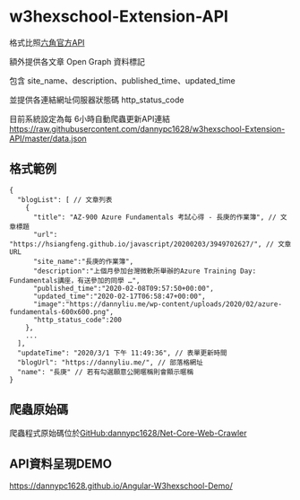# w3hexschool-Extension-API

格式比照[六角官方API](https://github.com/hexschool/w3hexschool-API)

額外提供各文章 Open Graph 資料標記

包含 site_name、description、published_time、updated_time

並提供各連結網址伺服器狀態碼 http_status_code

目前系統設定為每 6小時自動爬蟲更新API連結 
https://raw.githubusercontent.com/dannypc1628/w3hexschool-Extension-API/master/data.json

## 格式範例

```
{
  "blogList": [ // 文章列表
    {
      "title": "AZ-900 Azure Fundamentals 考試心得 - 長庚的作業簿", // 文章標題
      "url": "https://hsiangfeng.github.io/javascript/20200203/3949702627/", // 文章 URL
      "site_name":"長庚的作業簿",
      "description":"上個月參加台灣微軟所舉辦的Azure Training Day: Fundamentals講座，有送參加的同學 …",
      "published_time":"2020-02-08T09:57:50+00:00",
      "updated_time":"2020-02-17T06:58:47+00:00",
      "image":"https://dannyliu.me/wp-content/uploads/2020/02/azure-fundamentals-600x600.png",
      "http_status_code":200
    },
    ...
  ],
  "updateTime": "2020/3/1 下午 11:49:36", // 表單更新時間
  "blogUrl": "https://dannyliu.me/", // 部落格網址
  "name": "長庚" // 若有勾選願意公開暱稱則會顯示暱稱
}
```

## 爬蟲原始碼
爬蟲程式原始碼位於[GitHub:dannypc1628/Net-Core-Web-Crawler](https://github.com/dannypc1628/Net-Core-Web-Crawler)


## API資料呈現DEMO
https://dannypc1628.github.io/Angular-W3hexschool-Demo/
